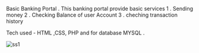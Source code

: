 Basic Banking Portal .
This banking portal provide basic services 
1 . Sending money
2 . Checking Balance of user Account
3 . cheching transaction history

Tech used - HTML ,CSS, PHP and for database MYSQL .





![ss1](https://github.com/sandeep13122002/spark-GRIP/assets/99673489/3b068ac9-d087-404a-8fe0-4fb5237c6c4f)
